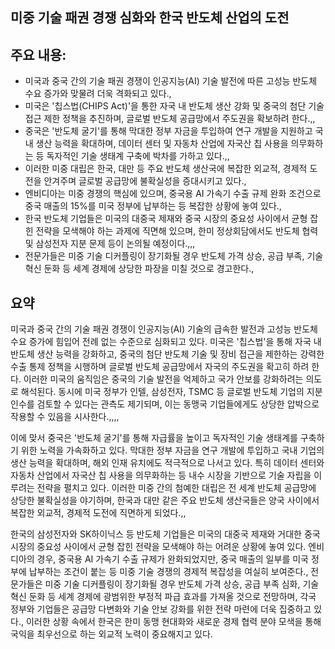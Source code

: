 ## 미중 기술 패권 경쟁 심화와 한국 반도체 산업의 도전

## 주요 내용:
*   미국과 중국 간의 기술 패권 경쟁이 인공지능(AI) 기술 발전에 따른 고성능 반도체 수요 증가와 맞물려 더욱 격화되고 있다.,
*   미국은 '칩스법(CHIPS Act)'을 통한 자국 내 반도체 생산 강화 및 중국의 첨단 기술 접근 제한 정책을 추진하며, 글로벌 반도체 공급망에서 주도권을 확보하려 한다.,,
*   중국은 '반도체 굴기'를 통해 막대한 정부 자금을 투입하여 연구 개발을 지원하고 국내 생산 능력을 확대하며, 데이터 센터 및 자동차 산업에 자국산 칩 사용을 의무화하는 등 독자적인 기술 생태계 구축에 박차를 가하고 있다.,,
*   이러한 미중 대립은 한국, 대만 등 주요 반도체 생산국에 복잡한 외교적, 경제적 도전을 안겨주며 글로벌 공급망에 불확실성을 증대시키고 있다.,
*   엔비디아는 미중 경쟁의 핵심에 있으며, 중국용 AI 가속기 수출 규제 완화 조건으로 중국 매출의 15%를 미국 정부에 납부하는 등 복잡한 상황에 놓여 있다.,
*   한국 반도체 기업들은 미국의 대중국 제재와 중국 시장의 중요성 사이에서 균형 잡힌 전략을 모색해야 하는 과제에 직면해 있으며, 한미 정상회담에서도 반도체 협력 및 삼성전자 지분 문제 등이 논의될 예정이다.,,,
*   전문가들은 미중 기술 디커플링이 장기화될 경우 반도체 가격 상승, 공급 부족, 기술 혁신 둔화 등 세계 경제에 상당한 파장을 미칠 것으로 경고한다.,

## 요약

미국과 중국 간의 기술 패권 경쟁이 인공지능(AI) 기술의 급속한 발전과 고성능 반도체 수요 증가에 힘입어 전례 없는 수준으로 심화되고 있다. 미국은 '칩스법'을 통해 자국 내 반도체 생산 능력을 강화하고, 중국의 첨단 반도체 기술 및 장비 접근을 제한하는 강력한 수출 통제 정책을 시행하며 글로벌 반도체 공급망에서 자국의 주도권을 확고히 하려 한다. 이러한 미국의 움직임은 중국의 기술 발전을 억제하고 국가 안보를 강화하려는 의도로 해석된다. 동시에 미국 정부가 인텔, 삼성전자, TSMC 등 글로벌 반도체 기업의 지분 인수를 검토할 수 있다는 관측도 제기되며, 이는 동맹국 기업들에게도 상당한 압박으로 작용할 수 있음을 시사한다.,,,,

이에 맞서 중국은 '반도체 굴기'를 통해 자급률을 높이고 독자적인 기술 생태계를 구축하기 위한 노력을 가속화하고 있다. 막대한 정부 자금을 연구 개발에 투입하고 국내 기업의 생산 능력을 확대하며, 해외 인재 유치에도 적극적으로 나서고 있다. 특히 데이터 센터와 자동차 산업에서 자국산 칩 사용을 의무화하는 등 내수 시장을 기반으로 기술 자립을 이루려는 전략을 펼치고 있다. 이러한 미중 간의 첨예한 대립은 전 세계 반도체 공급망에 상당한 불확실성을 야기하며, 한국과 대만 같은 주요 반도체 생산국들은 양국 사이에서 복잡한 외교적, 경제적 도전에 직면하게 되었다.,,

한국의 삼성전자와 SK하이닉스 등 반도체 기업들은 미국의 대중국 제재와 거대한 중국 시장의 중요성 사이에서 균형 잡힌 전략을 모색해야 하는 어려운 상황에 놓여 있다. 엔비디아의 경우, 중국용 AI 가속기 수출 규제가 완화되었지만, 중국 매출의 일부를 미국 정부에 납부하는 조건이 붙는 등 미중 기술 경쟁의 경제적 복잡성을 여실히 보여준다., 전문가들은 미중 기술 디커플링이 장기화될 경우 반도체 가격 상승, 공급 부족 심화, 기술 혁신 둔화 등 세계 경제에 광범위한 부정적 파급 효과를 가져올 것으로 전망하며, 각국 정부와 기업들은 공급망 다변화와 기술 안보 강화를 위한 전략 마련에 더욱 집중하고 있다., 이러한 상황 속에서 한국은 한미 동맹 현대화와 새로운 경제 협력 분야 모색을 통해 국익을 최우선으로 하는 외교적 노력이 중요해지고 있다.